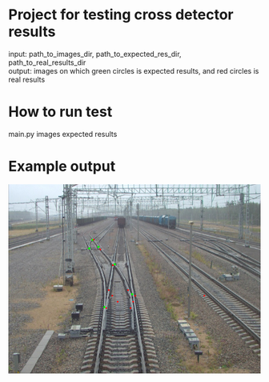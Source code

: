 # Project for testing cross detector results  
input: path_to_images_dir, path_to_expected_res_dir, path_to_real_results_dir  
output: images on which green circles is expected results, and red circles is real results  
# How to run test  
main.py images expected results  
# Example output  
![Пример 1](for_readme/ex1.png)
